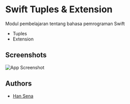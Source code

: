 
# Swift Tuples & Extension

Modul pembelajaran tentang bahasa pemrograman Swift
- Tuples
- Extension


## Screenshots

![App Screenshot](https://res.cloudinary.com/moyadev/image/upload/v1692257013/sena/tuples.png)


## Authors

- [Han Sena](https://hidayatabisena.com)

